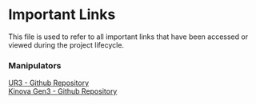 # Important Links
This file is used to refer to all important links that have been accessed or viewed during the project lifecycle.

### Manipulators
[UR3 - Github Repository](https://github.com/UniversalRobots/Universal_Robots_ROS_Driver)\
[Kinova Gen3 - Github Repository](https://github.com/Kinovarobotics/kinova-ros)